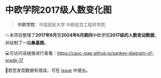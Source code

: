# 中欧学院2017级人数变化图

> **中欧学院**：中国民航大学 中欧航空工程师学院

📉本项目整理了**2017年9月**至**2024年6月期间**中欧学院**2017级的人数变动数据**，并绘制了一幅**桑基图**。

💻可访问该链接进行查看：https://cauc-siae.github.io/sankey-diagram-of-grade-17

🧐若您发现数据有错误，可在 [issue](https://github.com/cauc-siae/sankey-diagram-of-grade-17/issues) 中提出。
